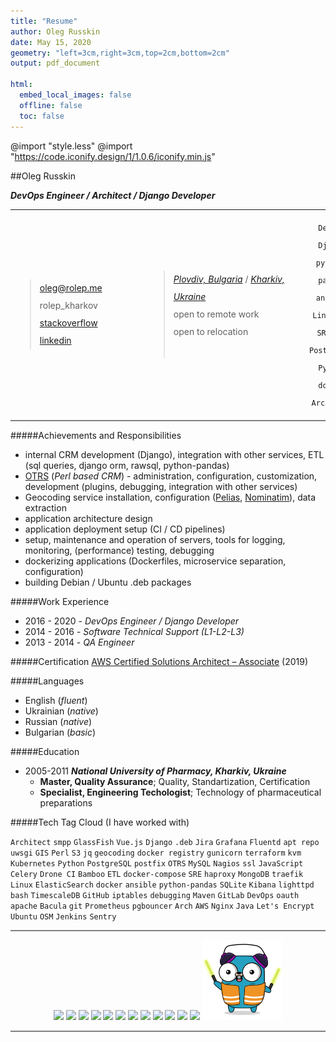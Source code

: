 ```yaml
---
title: "Resume"
author: Oleg Russkin
date: May 15, 2020
geometry: "left=3cm,right=3cm,top=2cm,bottom=2cm"
output: pdf_document

html:
  embed_local_images: false
  offline: false
  toc: false
---
```


@import "style.less"
@import "https://code.iconify.design/1/1.0.6/iconify.min.js"

##Oleg Russkin

**_DevOps Engineer / Architect / Django Developer_**

<table style="border-collapse:collapse;width:100%;border-spacing:0px;padding:0;">
<tr style="width:100vw;line-height:2;margin:10px;border-bottom:2px solid gray;">
<td style="border:none;width:auto;min-width:200px;">

> <span class="iconify" data-icon="fa-regular:envelope-open"></span> oleg@rolep.me\
> <span class="iconify" data-icon="simple-icons:skype"></span> rolep_kharkov\
> <span class="iconify" data-icon="simple-icons:stackoverflow"></span> [stackoverflow](https://stackoverflow.com/story/rolep)\
> <span class="iconify" data-icon="simple-icons:linkedin"></span> [linkedin](https://www.linkedin.com/in/rolep)

</td>
<td style="border:none;width:33vm;min-width:250px;">

> <span class="iconify" data-icon="bi:geo-alt"></span> [_Plovdiv, Bulgaria_](https://www.google.com/maps/place/Plovdiv/@42.0924043,24.4697008,8z) / [_Kharkiv, Ukraine_](https://www.google.com/maps/place/Kharkiv,+Kharkiv+Oblast,+Ukraine/@50.0274811,34.9142575,7.25z)\
> <span class="iconify" data-icon="fa-solid:wifi"></span> open to remote work\
> <span class="iconify" data-icon="mdi:truck"></span> open to relocation\
>  <br>

</td>
<td style="border:none;width:auto;white-space:no-wrap;text-align:center;margin:0px;padding:0px;">

`DevOps`
`Django`
`python-pandas`
`ansible`
`Linux`
`AWS`
`SRE`
`ETL`
`PostgreSQL`
`Python`
`docker`
`Architect`

</td>
</tr>
</table>

#####Achievements and Responsibilities

- internal CRM development (Django), integration with other services, ETL (sql queries, django orm, rawsql, python-pandas)
- [OTRS](https://community.otrs.com/) (_Perl based CRM_) - administration, configuration, customization, development (plugins, debugging, integration with other services)
- Geocoding service installation, configuration ([Pelias](https://pelias.io), [Nominatim](https://nominatim.org/)), data extraction
- application architecture design
- application deployment setup (CI / CD pipelines)
- setup, maintenance and operation of servers, tools for logging, monitoring, (performance) testing, debugging
- dockerizing applications (Dockerfiles, microservice separation, configuration)
- building Debian / Ubuntu .deb packages

#####Work Experience

- 2016 - 2020 - _DevOps Engineer / Django Developer_
- 2014 - 2016 - _Software Technical Support (L1-L2-L3)_
- 2013 - 2014 - _QA Engineer_

#####Certification
<span class="iconify" data-icon="logos:aws"></span> [AWS Certified Solutions Architect – Associate](https://www.certmetrics.com/amazon/public/badge.aspx?i=1&t=c&d=2019-06-21&ci=AWS00939911) (2019)

#####Languages

- <span class="iconify" data-icon="emojione-v1:flag-for-united-states"></span> English (_fluent_)
- <span class="iconify" data-icon="emojione-v1:flag-for-ukraine"></span> Ukrainian (_native_)
- <span class="iconify" data-icon="emojione-v1:flag-for-russia"></span> Russian (_native_)
- <span class="iconify" data-icon="emojione-v1:flag-for-bulgaria"></span> Bulgarian (_basic_)

#####Education

- 2005-2011 **_National University of Pharmacy, Kharkiv, Ukraine_**
  - **Master, Quality Assurance**; Quality, Standartization, Certification
  - **Specialist, Engineering Techologist**; Technology of pharmaceutical preparations

#####Tech Tag Cloud (I have worked with)

`Architect`
`smpp`
`GlassFish`
`Vue.js`
`Django`
`.deb`
`Jira`
`Grafana`
`Fluentd`
`apt repo`
`uwsgi`
`GIS`
`Perl`
`S3`
`jq`
`geocoding`
`docker registry`
`gunicorn`
`terraform`
`kvm`
`Kubernetes`
`Python`
`PostgreSQL`
`postfix`
`OTRS`
`MySQL`
`Nagios`
`ssl`
`JavaScript`
`Celery`
`Drone CI`
`Bamboo`
`ETL`
`docker-compose`
`SRE`
`haproxy`
`MongoDB`
`traefik`
`Linux`
`ElasticSearch`
`docker`
`ansible`
`python-pandas`
`SQLite`
`Kibana`
`lighttpd`
`bash`
`TimescaleDB`
`GitHub`
`iptables`
`debugging`
`Maven`
`GitLab`
`DevOps`
`oauth`
`apache`
`Bacula`
`git`
`Prometheus`
`pgbouncer`
`Arch`
`AWS`
`Nginx`
`Java`
`Let's Encrypt`
`Ubuntu`
`OSM`
`Jenkins`
`Sentry`

<table class="footer" style="border-collapse:collapse;width:100%;border-spacing:0px !important;">
<tr style="margin:0px !important;padding:0px !important;border-top:2px solid grey;border-bottom:2px solid gray;">
<td style="width:100vw;padding:0px !important;border:none;text-align:center;border-spacing:0px !important;">

[<span class="iconify" data-icon="logos:ubuntu"></span>](https://ubuntu.com "Ubuntu")
[<span class="iconify"><img src="https://www.nginx.com/wp-content/uploads/2018/08/icon-NGINX-OSS-2.svg"/></span>](https://www.nginx.com "Nginx")
[<span class="iconify" data-icon="logos:archlinux"></span>](https://www.archlinux.org "Arch Linux")
[<span class="iconify" data-icon="logos:javascript"></span>](https://www.javascript.com/ "JavaScript")
[<span class="iconify" data-icon="logos:grafana"></span>](https://grafana.com "Grafana")
[<span class="iconify"><img src="https://raw.githubusercontent.com/fluent/fluentd-docs-gitbook/8c505a3608b9b2032813b00c9b5750f4ca29ddcd/images/logo/Fluentd_icon.png"/></span>](https://www.fluentd.org "Fluentd")
[<span class="iconify" data-icon="logos:firefox"></span>](https://www.mozilla.org/en-US/firefox/ "Firefox")
[<span class="iconify"><img src="https://ucarecdn.com/01a270e0-e967-40df-b725-62598712622a/"/></span>](https://openvpn.net "OpenVPN")
[<span class="iconify" data-icon="simple-icons:github"></span>](https://github.com "GitHub")
[<span class="iconify" data-icon="logos:mysql"></span>](https://www.mysql.com "MySQL")
[<span class="iconify" data-icon="logos:chrome"></span>](https://www.google.com/chrome/ "Chrome")
[<span class="iconify"><img src="https://a.slack-edge.com/80588/img/services/nagios_512.png"/></span>](https://www.nagios.org "Nagios")
[<span class="iconify"><img src="https://upload.wikimedia.org/wikipedia/commons/thumb/e/e7/Application-x-deb.svg/48px-Application-x-deb.svg.png"/></span>](https://wiki.debian.org/Packaging ".deb package")
[<span class="iconify" data-icon="logos:slack-icon"></span>](https://slack.com "Slack")
[<span class="iconify" data-icon="logos:centos-icon"></span>](https://www.centos.org "CentOS")
[<span class="iconify"><img src="https://www.timescale.com/images/icon.png"/></span>](https://www.timescale.com "TimescaleDB")
[<span class="iconify" data-icon="logos:fedora"></span>](https://getfedora.org "Fedora")
[<span class="iconify" data-icon="logos:jira"></span>](https://www.atlassian.com/software/jira "Jira")
[<span class="iconify" data-icon="logos:vue"></span>](https://vuejs.org "Vue.js")
[<span class="iconify" data-icon="simple-icons:ansible"></span>](https://www.ansible.com "Ansible")
[<span class="iconify" data-icon="logos:gitlab"></span>](https://gitlab.com "GitLab")
[<span class="iconify" data-icon="logos:perl"></span>](https://www.perl.org "Perl")
[<span class="iconify" data-icon="logos:jenkins"></span>](https://www.jenkins.io "Jenkins")
[<span class="iconify"><img src="https://docs.gitea.io/images/gitea.png"/></span>](https://gitea.io "Gitea")
[<span class="iconify" data-icon="logos:postgresql"></span>](https://www.postgresql.org "PostgreSQL")
[<span class="iconify" data-icon="logos:docker-icon"></span>](https://www.docker.com "Docker")
[<span class="iconify" data-icon="logos:aws"></span>](https://aws.amazon.com "Amazon Web Services")
[<span class="iconify"><img src="https://www.openstreetmap.org/assets/osm_logo-b7061f13a03615f787a7e0e56a0db5252eb2a217ab063183e78526a8cc10989b.svg"/></span>](https://www.openstreetmap.org "OpenStreetMap")
[<span class="iconify" data-icon="logos:linux-tux"></span>](https://www.linux.org "Linux")
[<span class="iconify" data-icon="logos:kubernetes"></span>](https://kubernetes.io "Kubernetes")
[<span class="iconify" data-icon="logos:django"></span>](https://www.djangoproject.com "Django")
[<span class="iconify"><img src="https://raw.githubusercontent.com/drone/brand/master/logos/png/dark/drone-logo-png-dark-64.png"/></span>](https://drone.io "Drone CI")
[<span class="iconify" data-icon="logos:bamboo"></span>](https://www.atlassian.com/software/bamboo "Bamboo")
[<span class="iconify" data-icon="logos:vim"></span>](https://www.vim.org "Vim")
[<span class="iconify" data-icon="mdi:bash"></span>](https://www.gnu.org/software/bash/ "Bash")
[<span class="iconify" data-icon="logos:stackoverflow-icon"></span>](https://stackoverflow.com "Stack Overflow")
[<span class="iconify" data-icon="logos:java"></span>](https://www.oracle.com/technetwork/java/javase/overview/index.html "Java")
[<span class="iconify" data-icon="logos:prometheus"></span>](https://prometheus.io "Prometheus")
[<span class="iconify"><img src="https://letsencrypt.org/images/le-logo-lockonly.png"/></span>](https://letsencrypt.org "Let’s Encrypt")
[<span class="iconify"><img src="https://pandas.pydata.org/static/img/pandas_mark.svg#svgView(viewBox(20,20,190,190))" width=14/></span>](https://pandas.pydata.org/ "pandas")
[<span class="iconify" data-icon="logos:kibana"></span>](https://www.elastic.co/kibana "Kibana")
[<span class="iconify"><img src="https://raw.githubusercontent.com/OTRS/otrs/rel-6_0/var/httpd/htdocs/skins/Agent/default/img/icons/product.ico"/></span>](https://otrs.com/product-otrs/ "OTRS")
[<span class="iconify" data-icon="logos:python"></span>](https://www.python.org "Python")
[<span class="iconify" data-icon="logos:visual-studio-code"></span>](https://code.visualstudio.com/ "Visual Studio Code")
[<span class="iconify"><img src="https://raw.githubusercontent.com/containous/traefik/master/webui/src/statics/icons/icon-128x128.png"/></span>](https://containo.us/traefik "Traefik")
[<span class="iconify" data-icon="logos:elasticsearch" data-inline="false"></span>](https://www.elastic.co/elasticsearch/ "Elasticsearch")

</td>
</tr>
</table>
